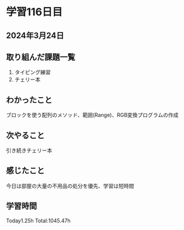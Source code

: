 # 学習116日目
## 2024年3月24日
## 取り組んだ課題一覧
1. タイピング練習
2. チェリー本
## わかったこと
ブロックを使う配列のメソッド、範囲(Range)、RGB変換プログラムの作成
## 次やること
引き続きチェリー本
## 感じたこと
今日は部屋の大量の不用品の処分を優先、学習は短時間
## 学習時間
 Today1.25h
 Total:1045.47h
